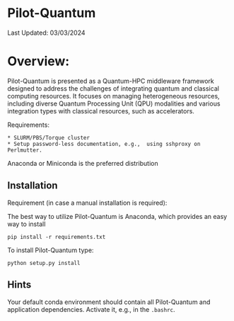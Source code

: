 # Pilot-Quantum

Last Updated: 03/03/2024

# Overview:

Pilot-Quantum is presented as a Quantum-HPC middleware framework designed to address the challenges of integrating quantum and classical computing resources. It focuses on managing heterogeneous resources, including diverse Quantum Processing Unit (QPU) modalities and various integration types with classical resources, such as accelerators.
 
Requirements:

	* SLURM/PBS/Torque cluster
	* Setup password-less documentation, e.g.,  using sshproxy on Perlmutter.

Anaconda or Miniconda is the preferred distribution


## Installation
Requirement (in case a manual installation is required):

The best way to utilize Pilot-Quantum is Anaconda, which provides an easy way to install


    pip install -r requirements.txt

To install Pilot-Quantum type:

    python setup.py install


## Hints

Your default conda environment should contain all Pilot-Quantum and application dependencies. Activate it, e.g., in the `.bashrc`.